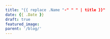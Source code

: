 ```yaml
---
title: "{{ replace .Name "-" " " | title }}"
date: {{ .Date }}
draft: true
featured_image:
parent: '/blog/'
---
```


